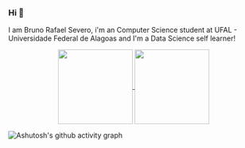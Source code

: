 
### Hi 👋
I am Bruno Rafael Severo, i'm an Computer Science student at UFAL - Universidade Federal de Alagoas and I'm a Data Science self learner!
<p align=center>
    <a href="https://github.com/anuraghazra/github-readme-stats" title="Go to Source">
        <img height=150 align="center" src="https://github-readme-stats.vercel.app/api?username=brsevero&count_private=true&show_icons=true&theme=dark">
    </a>
    <a href="https://github.com/anuraghazra/github-readme-stats">
        <img height=150 align="center" src="https://github-readme-stats.vercel.app/api/top-langs/?username=brsevero&layout=compact" />
    </a>
</p>


![Ashutosh's github activity graph](https://activity-graph.herokuapp.com/graph?username=brsevero&theme=xcode)

